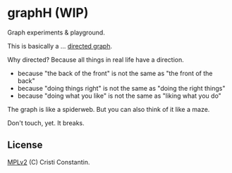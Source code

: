 
# graphH (WIP)

Graph experiments & playground.


This is basically a ... [directed graph](https://en.wikipedia.org/wiki/Directed_graph).

Why directed? Because all things in real life have a direction.

* because "the back of the front" is not the same as "the front of the back"
* because "doing things right" is not the same as "doing the right things"
* because "doing what you like" is not the same as "liking what you do"

The graph is like a spiderweb. But you can also think of it like a maze.


Don't touch, yet. It breaks.

## License

[MPLv2](https://choosealicense.com/licenses/mpl-2.0) (C) Cristi Constantin.
